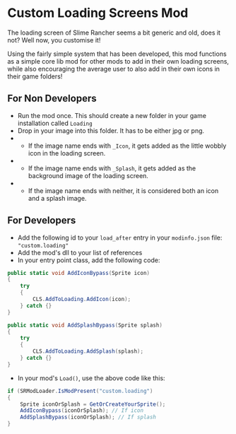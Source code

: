 # Custom Loading Screens Mod
The loading screen of Slime Rancher seems a bit generic and old, does it not? Well now, you customise it!

Using the fairly simple system that has been developed, this mod functions as a simple core lib mod for other mods to add in their own loading screens, while also encouraging the average user to also add in their own icons in their game folders!

## For Non Developers
- Run the mod once. This should create a new folder in your game installation called `Loading`
- Drop in your image into this folder. It has to be either jpg or png.
- - If the image name ends with `_Icon`, it gets added as the little wobbly icon in the loading screen.
- - If the image name ends with `_Splash`, it gets added as the background image of the loading screen.
- - If the image name ends with neither, it is considered both an icon and a splash image.

## For Developers
- Add the following id to your `load_after` entry in your `modinfo.json` file: `"custom.loading"`
- Add the mod's dll to your list of references
- In your entry point class, add the following code:
```cs
public static void AddIconBypass(Sprite icon)
{
    try
    {
        CLS.AddToLoading.AddIcon(icon);
    } catch {}
}

public static void AddSplashBypass(Sprite splash)
{
    try
    {
        CLS.AddToLoading.AddSplash(splash);
    } catch {}
}
```
- In your mod's `Load()`, use the above code like this:
```cs
if (SRModLoader.IsModPresent("custom.loading")
{
    Sprite iconOrSplash = GetOrCreateYourSprite();
    AddIconBypass(iconOrSplash); // If icon
    AddSplashBypass(iconOrSplash); // If splash
}
```
